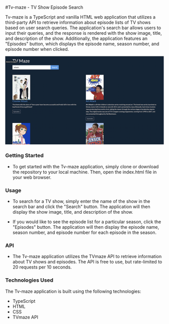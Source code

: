 #Tv-maze - TV Show Episode Search


Tv-maze is a TypeScript and vanilla HTML web application that utilizes a third-party API to retrieve information about episode lists of TV shows based on user search queries. The application's search bar allows users to input their queries, and the response is rendered with the show image, title, and description of the show. Additionally, the application features an "Episodes" button, which displays the episode name, season number, and episode number when clicked.


![Demo](pic07.png)


### Getting Started
- To get started with the Tv-maze application, simply clone or download the repository to your local machine. Then, open the index.html file in your web browser.

### Usage
- To search for a TV show, simply enter the name of the show in the search bar and click the "Search" button. The application will then display the show image, title, and description of the show.

- If you would like to see the episode list for a particular season, click the "Episodes" button. The application will then display the episode name, season number, and episode number for each episode in the season.

### API
- The Tv-maze application utilizes the TVmaze API to retrieve information about TV shows and episodes. The API is free to use, but rate-limited to 20 requests per 10 seconds.

### Technologies Used
The Tv-maze application is built using the following technologies:

- TypeScript
- HTML
- CSS
- TVmaze API
